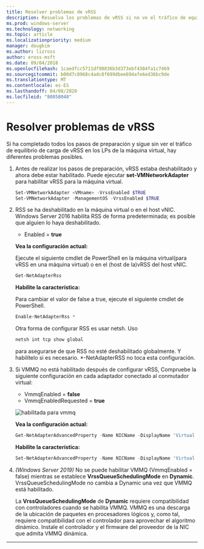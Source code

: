 ```yaml
---
title: Resolver problemas de vRSS
description: Resuelva los problemas de vRSS si no ve el tráfico de equilibrio de carga de vRSS en el LPs de VM.
ms.prod: windows-server
ms.technology: networking
ms.topic: article
ms.localizationpriority: medium
manager: dougkim
ms.author: lizross
author: eross-msft
ms.date: 09/04/2018
ms.openlocfilehash: 1caedfcc5711df98836b3d373ebf4384fa1c7469
ms.sourcegitcommit: b00d7c8968c4adc8f699dbee694afe6ed36bc9de
ms.translationtype: MT
ms.contentlocale: es-ES
ms.lasthandoff: 04/08/2020
ms.locfileid: "80858048"
---
```

# <a name="resolve-vrss-issues"></a>Resolver problemas de vRSS

Si ha completado todos los pasos de preparación y sigue sin ver el tráfico de equilibrio de carga de vRSS en los LPs de la máquina virtual, hay diferentes problemas posibles.

1. Antes de realizar los pasos de preparación, vRSS estaba deshabilitado y ahora debe estar habilitado. Puede ejecutar **set-VMNetworkAdapter** para habilitar vRSS para la máquina virtual.

   ```PowerShell
   Set-VMNetworkAdapter <VMname> -VrssEnabled $TRUE
   Set-VMNetworkAdapter -ManagementOS -VrssEnabled $TRUE
   ```

2. RSS se ha deshabilitado en la máquina virtual o en el host vNIC. Windows Server 2016 habilita RSS de forma predeterminada; es posible que alguien lo haya deshabilitado. 

   - Enabled = **true**

   **Vea la configuración actual:** 

   Ejecute el siguiente cmdlet de PowerShell en la máquina virtual\(para vRSS en una máquina virtual\) o en el \(host de la\)vRSS del host vNIC.

   ```PowerShell
   Get-NetAdapterRss
   ```

   **Habilite la característica:** 

   Para cambiar el valor de false a true, ejecute el siguiente cmdlet de PowerShell.

   ```PowerShell
   Enable-NetAdapterRss *
   ```
   
   Otra forma de configurar RSS es usar netsh. Uso 
   
    ```cmd
   netsh int tcp show global
   ```
   
   para asegurarse de que RSS no esté deshabilitado globalmente. Y habilítelo si es necesario. *-NetAdapterRSS no toca esta configuración.

3. Si VMMQ no está habilitado después de configurar vRSS, Compruebe la siguiente configuración en cada adaptador conectado al conmutador virtual:

   - VmmqEnabled = **false**
   - VmmqEnabledRequested = **true**

   ![habilitada para vmmq](../../media/vmmq-enabled.png)

   **Vea la configuración actual:** 

   ```PowerShell
   Get-NetAdapterAdvancedProperty -Name NICName -DisplayName 'Virtual Switch RSS'
   ```

   **Habilite la característica:** 

   ```PowerShell
   Set-NetAdapterAdvancedProperty -Name NICName -DisplayName 'Virtual Switch RSS' -DisplayValue Enabled”
   ```
 
4. _(Windows Server 2019)_ No se puede habilitar VMMQ (VmmqEnabled = false) mientras se establece **VrssQueueSchedulingMode** en **Dynamic**. VrssQueueSchedulingMode no cambia a Dynamic una vez que VMMQ está habilitado.<p>La **VrssQueueSchedulingMode** de **Dynamic** requiere compatibilidad con controladores cuando se habilita VMMQ.  VMMQ es una descarga de la ubicación de paquetes en procesadores lógicos y, como tal, requiere compatibilidad con el controlador para aprovechar el algoritmo dinámico.  Instale el controlador y el firmware del proveedor de la NIC que admita VMMQ dinámica.



---
